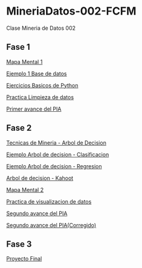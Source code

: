 # MineriaDatos-002-FCFM
Clase Mineria de Datos 002

## Fase 1
[Mapa Mental 1](https://github.com/vladimirmtz/MineriaDatos-002-FCFM/blob/main/MapaMental_1_1688132.pdf)

[Ejemplo 1 Base de datos](https://github.com/vladimirmtz/MineriaDatos-002-FCFM/blob/main/Ej1_BaseDeDatos_Equipo_5.pdf)

[Ejercicios Basicos de Python](https://github.com/vladimirmtz/MineriaDatos-002-FCFM/blob/main/Ej_Python_1688132.ipynb)

[Practica Limpieza de datos](https://github.com/VictorQuirozGarcia/miner-a-de-datos-grupo-02/blob/main/Ej_Limpieza_Equipo5.ipynb)

[Primer avance del PIA](https://github.com/VictorQuirozGarcia/miner-a-de-datos-grupo-02/blob/main/Avance1_PIA_Equipo5.ipynb)


## Fase 2
[Tecnicas de Mineria - Arbol de Decision](https://github.com/VictorQuirozGarcia/miner-a-de-datos-grupo-02/blob/main/Presentacion_Arboles_de_Decision_Equipo-5.pdf)

[Ejemplo Arbol de decision - Clasificacion](https://github.com/VictorQuirozGarcia/miner-a-de-datos-grupo-02/blob/main/Ejemplo%20clasificacion.ipynb)

[Ejemplo Arbol de decision - Regresion](https://github.com/VictorQuirozGarcia/miner-a-de-datos-grupo-02/blob/main/Ejemplo%20regresion.ipynb)

[Arbol de decision - Kahoot](https://github.com/VictorQuirozGarcia/miner-a-de-datos-grupo-02/blob/main/Calificacion_Arboles-de-Decision_Equipo-5.pdf)

[Mapa Mental 2](https://github.com/vladimirmtz/MineriaDatos-002-FCFM/blob/main/MapaMental_2_1688132.pdf)

[Practica de visualizacion de datos](https://github.com/VictorQuirozGarcia/miner-a-de-datos-grupo-02/blob/main/Visualizaci%C3%B3n_5.ipynb)

[Segundo avance del PIA](https://github.com/VictorQuirozGarcia/miner-a-de-datos-grupo-02/blob/main/AvancePIA_II_002_5.ipynb)

[Segundo avance del PIA(Corregido)](https://github.com/VictorQuirozGarcia/miner-a-de-datos-grupo-02/blob/main/AvancePIA_II_002_5%2C%20correcion.ipynb)

## Fase 3
[Proyecto Final](https://github.com/vladimirmtz/MineriaDatos-002-FCFM/blob/main/Proyecto%20Final%20(2).ipynb)
